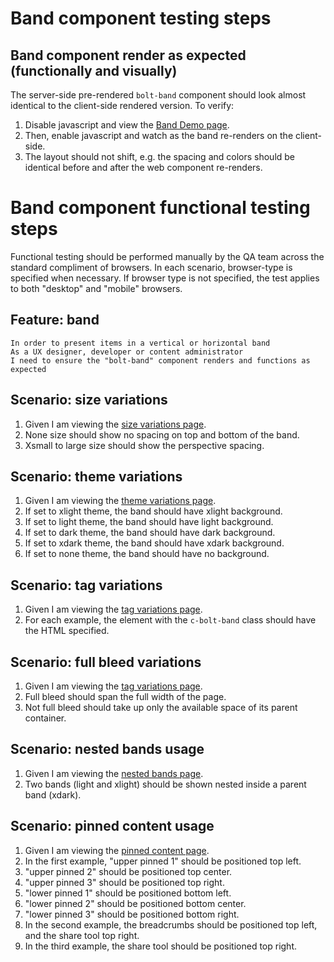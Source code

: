 # Band component testing steps

## Band component render as expected (functionally and visually)

The server-side pre-rendered `bolt-band` component should look almost identical to the client-side rendered version. To verify:

1. Disable javascript and view the [Band Demo page](https://boltdesignsystem.com/pattern-lab/patterns/02-components-band-05-band/02-components-band-05-band.html).
2. Then, enable javascript and watch as the band re-renders on the client-side.
3. The layout should not shift, e.g. the spacing and colors should be identical before and after the web component re-renders.

# Band component functional testing steps

Functional testing should be performed manually by the QA team across the standard compliment of browsers. In each scenario, browser-type is specified when necessary. If browser type is not specified, the test applies to both "desktop" and "mobile" browsers.

## Feature: band

    In order to present items in a vertical or horizontal band
    As a UX designer, developer or content administrator
    I need to ensure the "bolt-band" component renders and functions as expected

## Scenario: size variations

1. Given I am viewing the [size variations page](https://boltdesignsystem.com/pattern-lab/patterns/02-components-band-10-band-size-variations/02-components-band-10-band-size-variations.html).
2. None size should show no spacing on top and bottom of the band.
3. Xsmall to large size should show the perspective spacing.

## Scenario: theme variations

1. Given I am viewing the [theme variations page](https://boltdesignsystem.com/pattern-lab/patterns/02-components-band-15-band-theme-variations/02-components-band-15-band-theme-variations.html).
2. If set to xlight theme, the band should have xlight background.
3. If set to light theme, the band should have light background.
4. If set to dark theme, the band should have dark background.
5. If set to xdark theme, the band should have xdark background.
6. If set to none theme, the band should have no background.

## Scenario: tag variations

1. Given I am viewing the [tag variations page](https://boltdesignsystem.com/pattern-lab/patterns/02-components-band-20-band-tag-variations/02-components-band-20-band-tag-variations.html).
2. For each example, the element with the `c-bolt-band` class should have the HTML specified.

## Scenario: full bleed variations

1. Given I am viewing the [tag variations page](https://boltdesignsystem.com/pattern-lab/patterns/02-components-band-25-band-full-bleed-variations/02-components-band-25-band-full-bleed-variations.html).
2. Full bleed should span the full width of the page.
3. Not full bleed should take up only the available space of its parent container.

## Scenario: nested bands usage

1. Given I am viewing the [nested bands page](https://boltdesignsystem.com/pattern-lab/patterns/02-components-band-40-band-nested/02-components-band-40-band-nested.html).
2. Two bands (light and xlight) should be shown nested inside a parent band (xdark).

## Scenario: pinned content usage

1. Given I am viewing the [pinned content page](https://boltdesignsystem.com/pattern-lab/patterns/02-components-band-30-band-with-pinned-content/02-components-band-30-band-with-pinned-content.html).
2. In the first example, "upper pinned 1" should be positioned top left.
3. "upper pinned 2" should be positioned top center.
4. "upper pinned 3" should be positioned top right.
5. "lower pinned 1" should be positioned bottom left.
6. "lower pinned 2" should be positioned bottom center.
7. "lower pinned 3" should be positioned bottom right.
8. In the second example, the breadcrumbs should be positioned top left, and the share tool top right.
9. In the third example, the share tool should be positioned top right.
